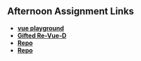 ## Afternoon Assignment Links

* **[vue playground](https://github.com/AustinPerry22/vue-playground)**
* **[Gifted Re-Vue-D](https://github.com/AustinPerry22/Gifted_Re-Vue-D)**
* **[Repo](https://github.com/AustinPerry22/<ASSIGNMENT_REPO>)**
* **[Repo](https://github.com/AustinPerry22/<ASSIGNMENT_REPO>)**
